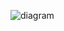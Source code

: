 ![diagram](https://github.com/Kr3to/SnookerClub/assets/89159808/32853dbe-aec3-46c7-9d58-4b3518be39dd)
